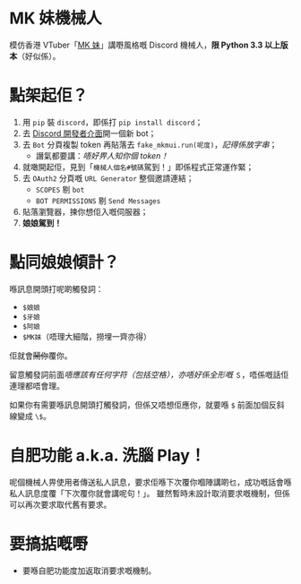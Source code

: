 # MK 妹機械人
模仿香港 VTuber「[MK 妹](https://www.youtube.com/channel/UCO62chyehk6pX7OitrnJAUg)」講嘢風格嘅 Discord 機械人，**限 Python 3.3 以上版本**（好似係）。

# 點架起佢？
1. 用 `pip` 裝 `discord`，即係打 `pip install discord`；
2. 去 [Discord 開發者介面](https://discord.com/developers/applications/)開一個新 bot；
3. 去 `Bot` 分頁複製 token 再貼落去 `fake_mkmui.run(呢度)`，*記得係放字串*；
   * 譖氣都要講：*唔好畀人知你個 token！*
4. 就噉開起佢，見到「`機械人個名#號碼`駕到！」即係程式正常運作緊；
5. 去 `OAuth2` 分頁嘅 `URL Generator` 整個邀請連結；
   * `SCOPES` 剔 `bot`
   * `BOT PERMISSIONS` 剔 `Send Messages`
6. 貼落瀏覽器，揀你想佢入嘅伺服器；
7. **娘娘駕到！**

# 點同娘娘傾計？
喺訊息開頭打呢啲觸發詞：
* `$娘娘`
* `$牙娘`
* `$阿娘`
* `$MK妹`（唔理大細階，撈埋一齊亦得）

佢就會~~鬧你~~覆你。

留意觸發詞前面*唔應該有任何字符（包括空格），亦唔好係全形嘅* `＄`，唔係嘅話佢連理都唔會理。

如果你有需要喺訊息開頭打觸發詞，但係又唔想佢應你，就要喺 `$` 前面加個反斜線變成 `\$`。

# 自肥功能 a.k.a. 洗腦 Play！
呢個機械人畀使用者傳送私人訊息，要求佢喺下次覆你嗰陣講啲乜，成功嘅話會喺私人訊息度覆「下次覆你就會講呢句！」。
雖然暫時未設計取消要求嘅機制，但係可以再次要求取代舊有要求。

# 要搞掂嘅嘢
* 要喺自肥功能度加返取消要求嘅機制。
